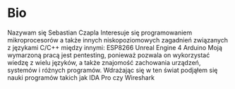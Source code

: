 # Bio
Nazywam się Sebastian Czapla
Interesuje się programowaniem mikroprocesorów a także innych niskopoziomowych zagadnień związanych z językami C/C++ między innymi:
ESP8266
Unreal Engine 4
Arduino
Moją wymarzoną pracą jest pentesting, ponieważ pozwala on wykorzystać wiedzę z wielu języków, a także znajomość zachowania urządzeń, systemów i różnych programów. Wdrażając się w ten świat podjąłem się nauki programów takich jak IDA Pro czy Wireshark
